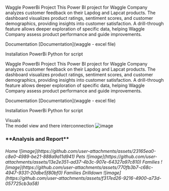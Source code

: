 Waggle PowerBi Project
This Power BI project for Waggle Company analyzes customer feedback on their Lapdog and Lapcat products. The dashboard visualizes product ratings, sentiment scores, and customer demographics, providing insights into customer satisfaction. A drill-through feature allows deeper exploration of specific data, helping Waggle Company assess product performance and guide improvements.

Documentation
[Documentation](waggle - excel file)

Installation
PowerBi Python for script

Waggle PowerBi Project
This Power BI project for Waggle Company analyzes customer feedback on their Lapdog and Lapcat products. The dashboard visualizes product ratings, sentiment scores, and customer demographics, providing insights into customer satisfaction. A drill-through feature allows deeper exploration of specific data, helping Waggle Company assess product performance and guide improvements.

Documentation
[Documentation](waggle - excel file)

Installation
PowerBi Python for script

Visuals <br>
The model view and there interconnection 
![image](https://github.com/user-attachments/assets/0dddac7d-89b1-4fa0-8cc5-14d0151a1b5b)

<h3>**Analysis and Report**</h3>
<h6>Home
![image](https://github.com/user-attachments/assets/23165ea0-c8e0-4989-be21-888a9a11d941)
Pets
![image](https://github.com/user-attachments/assets/13e2e351-ad37-4b3c-907e-64327a97c810)
Families
![image](https://github.com/user-attachments/assets/770fb3b7-c68c-4947-9331-20dbe5f80bf0)
Families Drilldown
![image](https://github.com/user-attachments/assets/f317ed26-9216-4900-a73d-057725cb3a58)
</h6>



